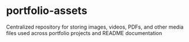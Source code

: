 # portfolio-assets
Centralized repository for storing images, videos, PDFs, and other media files used across portfolio projects and README documentation
